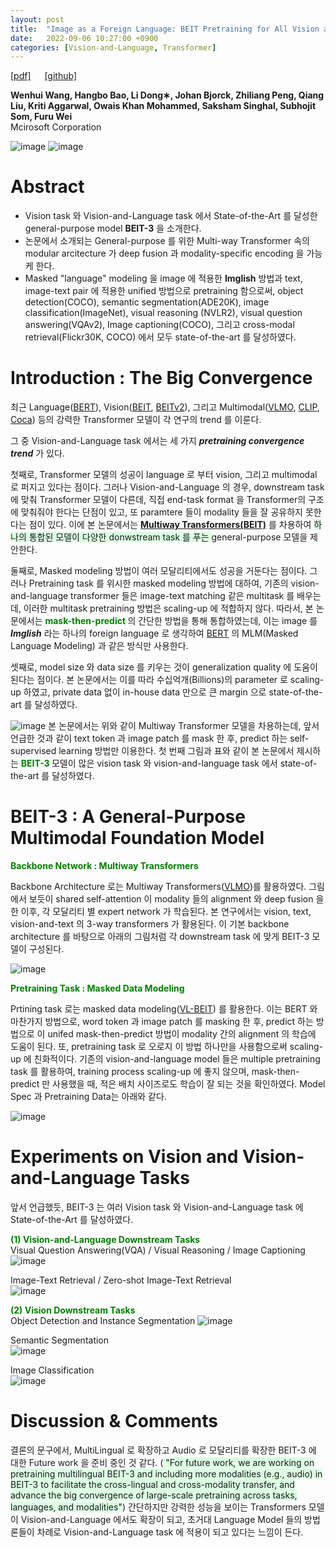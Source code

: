```yaml
---
layout: post
title:  "Image as a Foreign Language: BEIT Pretraining for All Vision and Vision-Language Tasks"
date:   2022-09-06 10:27:00 +0900
categories: [Vision-and-Language, Transformer]
---
```

[[pdf]](https://arxiv.org/pdf/2208.10442.pdf)  &emsp;
[[github]](https://github.com/microsoft/unilm/tree/master/beit) <br>

**Wenhui Wang, Hangbo Bao, Li Dong∗, Johan Bjorck, Zhiliang Peng, Qiang Liu, Kriti Aggarwal, Owais Khan Mohammed, Saksham Singhal, Subhojit Som, Furu Wei**
<br>Mcirosoft Corporation

![image](https://user-images.githubusercontent.com/42200027/188531427-783fbf18-35b0-41f7-b9c1-2fc00162347e.png)
![image](https://user-images.githubusercontent.com/42200027/188532460-761fded0-75fe-464c-9d29-45d17ced21de.png)

# Abstract 

- Vision task 와 Vision-and-Language task 에서 State-of-the-Art 를 달성한 general-purpose model **BEIT-3** 을 소개한다.
- 논문에서 소개되는 General-purpose 를 위한 Multi-way Transformer 속의 modular arcitecture 가 deep fusion 과 modality-specific encoding 을 가능케 한다.
- Masked "language" modeling 을 image 에 적용한 **Imglish** 방법과 text, image-text pair 에 적용한 unified 방법으로 pretraining 함으로써, object detection(COCO), semantic segmentation(ADE20K), image classification(ImageNet), visual reasoning (NVLR2), visual question answering(VQAv2), Image captioning(COCO), 그리고 cross-modal retrieval(Flickr30K, COCO) 에서 모두 state-of-the-art 를 달성하였다.

# Introduction : The Big Convergence

최근 Language([BERT](https://arxiv.org/pdf/1810.04805.pdf)), Vision([BEIT](https://arxiv.org/pdf/2106.08254.pdf), [BEITv2](https://arxiv.org/pdf/2208.06366.pdf)), 그리고 Multimodal([VLMO](https://arxiv.org/pdf/2111.02358.pdf), [CLIP](https://arxiv.org/pdf/2103.00020.pdf), [Coca](https://arxiv.org/pdf/2205.01917.pdf)) 등의 강력한 Transformer 모델이 각 연구의 trend 를 이룬다.

그 중 Vision-and-Language task 에서는 세 가지 ***pretraining convergence trend*** 가 있다.

첫째로, Transformer 모델의 성공이 language 로 부터 vision, 그리고 multimodal 로 퍼지고 있다는 점이다. 그러나 Vision-and-Language 의 경우, downstream task 에 맞춰 Transformer 모델이 다른데, 직접 end-task format 을 Transformer의 구조에 맞춰줘야 한다는 단점이 있고, 또 paramtere 들이 modality 들을 잘 공유하지 못한다는 점이 있다. 이에 본 논문에서는 **[Multiway Transformers(BEIT)](https://arxiv.org/pdf/2106.08254.pdf)** 를 차용하여 
<span style='background-color: #dcffe4'> 하나의 통합된 모델이 다양한 donwstream task 를 푸는 </span> general-purpose 모델을 제안한다.

둘째로, Masked modeling 방법이 여러 모달리티에서도 성공을 거둔다는 점이다. 그러나 Pretraining task 를 위시한 masked modeling 방법에 대하여, 기존의 vision-and-language transformer 들은 image-text matching 같은 multitask 를 배우는데, 이러한 multitask pretraining 방법은 scaling-up 에 적합하지 않다. 따라서, 본 논문에서는 
<span style='color:green;font-weight:bold'> mask-then-predict </span> 의 간단한 방법을 통해 통합하였는데, 이는 image 를 ***Imglish*** 라는 하나의 foreign language 로 생각하여 [BERT](https://arxiv.org/pdf/1810.04805.pdf) 의 MLM(Masked Language Modeling) 과 같은 방식만 사용한다.

셋째로, model size 와 data size 를 키우는 것이 generalization quality 에 도움이 된다는 점이다. 본 논문에서는 이를 따라 수십억개(Billions)의 parameter 로 scaling-up 하였고, private data 없이 in-house data 만으로 큰 margin 으로 state-of-the-art 를 달성하였다.

![image](https://user-images.githubusercontent.com/42200027/188538934-5e22cb2f-d45f-41bd-9b8e-661ffa8b83f5.png)
본 논문에서는 위와 같이 Multiway Transformer 모델을 차용하는데, 앞서 언급한 것과 같이 text token 과 image patch 를 mask 한 후, predict 하는 self-supervised learning 방법만 이용한다. 첫 번째 그림과 표와 같이 본 논문에서 제시하는 <span style='color:green;font-weight:bold'> BEIT-3 </span> 모델이 많은 vision task 와 vision-and-language task 에서 state-of-the-art 를 달성하였다. 

# BEIT-3 : A General-Purpose Multimodal Foundation Model

<span style='color:green;font-weight:bold'> Backbone Network : Multiway Transformers </span> 


Backbone Architecture 로는 Multiway Transformers([VLMO](https://arxiv.org/pdf/2111.02358.pdf))를 활용하였다. 그림에서 보듯이 shared self-attention 이 modality 들의 alignment 와 deep fusion 을 한 이후, 각 모달리티 별 expert network 가 학습된다. 본 연구에서는 vision, text, vision-and-text 의 3-way transformers 가 활용된다. 이 기본 backbone architecture 를 바탕으로 아래의 그림처럼 각 downstream task 에 맞게 BEIT-3 모델이 구성된다.

![image](https://user-images.githubusercontent.com/42200027/189814164-41c2e0fd-2232-48bb-952d-b3a62ff1a101.png)

<span style='color:green;font-weight:bold'> Pretraining Task : Masked Data Modeling </span> 

Prtining task 로는 masked data modeling([VL-BEIT](https://arxiv.org/pdf/2206.01127.pdf)) 를 활용한다. 이는 BERT 와 마찬가지 방법으로, word token 과 image patch 를 masking 한 후, predict 하는 방법으로 이 unifed mask-then-predict 방법이 modality 간의 alignment 의 학습에 도움이 된다. 
또, pretraining task 로 오로지 이 방법 하나만을 사용함으로써 scaling-up 에 친화적이다. 기존의 vision-and-language model 들은 multiple pretraining task 를 활용하여, training process scaling-up 에 좋지 않으며, mask-then-predict 만 사용했을 때, 적은 배치 사이즈로도 학습이 잘 되는 것을 확인하였다.
Model Spec 과 Pretraining Data는 아래와 같다. 

![image](https://user-images.githubusercontent.com/42200027/189816317-8cfbec27-b9da-4b89-a45b-934101d6f978.png)

# Experiments on Vision and Vision-and-Language Tasks

앞서 언급했듯, BEIT-3 는 여러 Vision task 와 Vision-and-Language task 에 State-of-the-Art 를 달성하였다.

<span style='color:green;font-weight:bold'> (1) Vision-and-Language Downstream Tasks </span> <br>
Visual Question Answering(VQA) / Visual Reasoning / Image Captioning <br>
![image](https://user-images.githubusercontent.com/42200027/189816702-cca5320d-c1cb-419e-bc24-3bf63973515c.png)

Image-Text Retrieval / Zero-shot Image-Text Retrieval <br>
![image](https://user-images.githubusercontent.com/42200027/189817305-0a78a22d-d22c-45b0-914b-9ab3ae81fb4c.png)

<span style='color:green;font-weight:bold'> (2) Vision Downstream Tasks </span> <br>
Object Detection and Instance Segmentation
![image](https://user-images.githubusercontent.com/42200027/189817577-3840f151-7ca8-471d-9c77-cc1b38889386.png)

Semantic Segmentation<br>
![image](https://user-images.githubusercontent.com/42200027/189817609-ee6ca56b-5807-41fb-8d23-5020e4c2b68f.png)

Image Classification<br>
![image](https://user-images.githubusercontent.com/42200027/189817675-6430543a-ddfb-41e6-8767-b5125f17f8e5.png)

# Discussion & Comments
결론의 문구에서, MultiLingual 로 확장하고 Audio 로 모달리티를 확장한 BEIT-3 에 대한 Future work 을 준비 중인 것 같다. (<span style='background-color: #dcffe4'> "For future work, we are working on pretraining multilingual BEIT-3 and including more modalities (e.g., audio) in BEIT-3 to facilitate the cross-lingual and cross-modality transfer, and advance the big convergence of large-scale pretraining across tasks, languages, and modalities"</span>) 
간단하지만 강력한 성능을 보이는 Transformers 모델이 Vision-and-Language 에서도 확장이 되고, 초거대 Language Model 들의 방법론들이 차례로 Vision-and-Language task 에 적용이 되고 있다는 느낌이 든다. 
